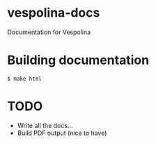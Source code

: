 vespolina-docs
==============

Documentation for Vespolina

Building documentation
======================

```
$ make html
```

TODO
====

- Write all the docs...
- Build PDF output (nice to have)
